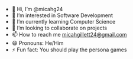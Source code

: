 - 👋 Hi, I’m @micahg24
- 👀 I’m interested in Software Development
- 🌱 I’m currently learning Computer Science
- 💞️ I’m looking to collaborate on projects
- 📫 How to reach me micahgillett24@gmail.com
- 😄 Pronouns: He/Him
- ⚡ Fun fact: You should play the persona games

<!---
micahg24/micahg24 is a ✨ special ✨ repository because its `README.md` (this file) appears on your GitHub profile.
You can click the Preview link to take a look at your changes.
--->
